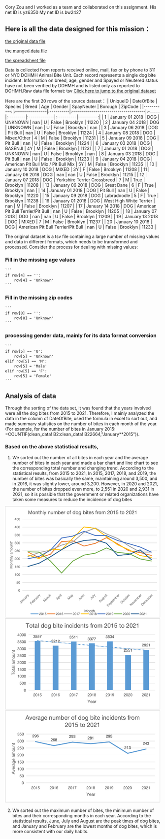 Cory Zou and I worked as a team and collaborated on this assignment.
His net ID is yz6350
My net ID is bw2427

## Here is all the data designed for this mission：

[the original data file](/data/DOHMH_Dog_Bite.tsv)

[the munged data file](/data/clean_data.csv)

[the spreadsheet file](/data/Data_analysis.csv)

Data is collected from reports received online, mail, fax or by phone to 311 or NYC DOHMH Animal Bite Unit. Each record represents a single dog bite incident. Information on breed, age, gender and Spayed or Neutered status have not been verified by DOHMH and is listed only as reported to DOHMH.Raw data file format: tsv
[Click here to jump to the original dataset](https://data.cityofnewyork.us/Health/DOHMH-Dog-Bite-Data/rsgh-akpg/data_preview)


Here are the first 20 rows of the source dataset：
|   UniqueID | DateOfBite      | Species   | Breed                                | Age   | Gender   | SpayNeuter   | Borough   |   ZipCode |
|-----------:|:----------------|:----------|:-------------------------------------|:------|:---------|:-------------|:----------|----------:|
|          1 | January 01 2018 | DOG       | UNKNOWN                              | nan   | U        | False        | Brooklyn  |     11220 |
|          2 | January 04 2018 | DOG       | UNKNOWN                              | nan   | U        | False        | Brooklyn  |       nan |
|          3 | January 06 2018 | DOG       | Pit Bull                             | nan   | U        | False        | Brooklyn  |     11224 |
|          4 | January 08 2018 | DOG       | Mixed/Other                          | 4     | M        | False        | Brooklyn  |     11231 |
|          5 | January 09 2018 | DOG       | Pit Bull                             | nan   | U        | False        | Brooklyn  |     11224 |
|          6 | January 03 2018 | DOG       | BASENJI                              | 4Y    | M        | False        | Brooklyn  |     11231 |
|          7 | January 01 2018 | DOG       | UNKNOWN                              | nan   | U        | False        | Brooklyn  |       nan |
|          8 | January 03 2018 | DOG       | Pit Bull                             | nan   | U        | False        | Brooklyn  |     11233 |
|          9 | January 04 2018 | DOG       | American Pit Bull Mix / Pit Bull Mix | 5Y    | M        | False        | Brooklyn  |     11235 |
|         10 | January 10 2018 | DOG       | MIXED                                | 3Y    | F        | False        | Brooklyn  |     11208 |
|         11 | January 06 2018 | DOG       | nan                                  | nan   | U        | False        | Brooklyn  |     11215 |
|         12 | January 07 2018 | DOG       | Yorkshire Terrier Crossbreed         | 7     | M        | True         | Brooklyn  |     11208 |
|         13 | January 06 2018 | DOG       | Great Dane                           | 6     | F        | True         | Brooklyn  |       nan |
|         14 | January 01 2018 | DOG       | Pit Bull                             | nan   | U        | False        | Brooklyn  |     11220 |
|         15 | January 09 2018 | DOG       | Labradoodle                          | 5     | F        | True         | Brooklyn  |     11238 |
|         16 | January 01 2018 | DOG       | West High White Terrier              | nan   | M        | False        | Brooklyn  |     11207 |
|         17 | January 14 2018 | DOG       | American Pit Bull Terrier/Pit Bull   | nan   | U        | False        | Brooklyn  |     11205 |
|         18 | January 07 2018 | DOG       | nan                                  | nan   | U        | False        | Brooklyn  |     11209 |
|         19 | January 13 2018 | DOG       | MIXED                                | 7     | M        | False        | Brooklyn  |     11237 |
|         20 | January 10 2018 | DOG       | American Pit Bull Terrier/Pit Bull   | nan   | U        | False        | Brooklyn  |     11233 |

The original dataset is a tsv file containing a large number of missing values and data in different formats, which needs to be transformed and processed. Consider the process for dealing with missing values:
### Fill in the missing age values
    ```
    if row[4] == '':
        row[4] = 'Unknown'
    ```
### Fill in the missing zip codes
    ```
    if row[8] == '':
        row[8] = 'Unknown'
    ```
### processing gender data, mainly for its data format conversion
    ```
    if row[5] == 'U':
        row[5] = 'Unknown'
    elif row[5] == 'M':
        row[5] = 'Male'
    elif row[5] == 'F':
        row[5] = 'Female'
    ```
## Analysis of data
Through the sorting of the data set, it was found that the years involved were all the dog bites from 2015 to 2021. Therefore, I mainly analyzed the data in the column of DateOfBite, used the formula in excel to sort out, and made summary statistics on the number of bites in each month of the year. (For example, for the number of bites in January 2015: =COUNTIF(clean_data! B2:clean_data! B22664,"January**2015")).
### Based on the above statistical results,
1. We sorted out the number of all bites in each year and the average number of bites in each year and made a bar chart and line chart to see the corresponding total number and changing trend. According to the statistical results, from 2015 to 2021, In 2015, 2017, 2018, and 2019, the number of bites was basically the same, maintaining around 3,500, and in 2016, it was slightly lower, around 3,200. However, in 2020 and 2021, the number of bites dropped even more, to 2,551 in 2020 and 2,931 in 2021, so it is possible that the government or related organizations have taken some measures to reduce the incidence of dog bites

![pic1](/images/pic1.png)
![pic2](/images/pic2.png)
![pic3](/images/pic3.png)


2. We sorted out the maximum number of bites, the minimum number of bites and their corresponding months in each year. According to the statistical results, June, July and August are the peak times of dog bites, and January and February are the lowest months of dog bites, which is more consistent with our daily habits.
